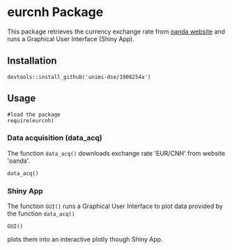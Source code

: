 # eurcnh Package

This package retrieves the currency exchange rate from [oanda website](https://www.oanda.com/rw-en/) and runs a Graphical User Interface (Shiny App).

## Installation
```
devtools::install_github('unimi-dse/1908254a')
```
## Usage
```
#load the package
require(eurcnh)
```
### Data acquisition (data_acq)
The function ```data_acq()``` downloads exchange rate 'EUR/CNH' from website 'oanda'.
```
data_acq()
```

### Shiny App
The function ```GUI()``` runs a Graphical User Interface to plot data provided by the function ```data_acq()```
```
GUI()
```
plots them into an interactive plotly though Shiny App.
